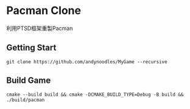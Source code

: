 # Pacman Clone
利用PTSD框架重製Pacman


## Getting Start
```
git clone https://github.com/andynoodles/MyGame --recursive
```

## Build Game
```
cmake --build build && cmake -DCMAKE_BUILD_TYPE=Debug -B build && ./build/pacman
```
